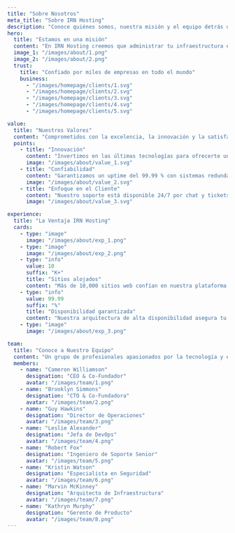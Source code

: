 ```yaml
---
title: "Sobre Nosotros"
meta_title: "Sobre IRN Hosting"
description: "Conoce quiénes somos, nuestra misión y el equipo detrás de IRN Hosting, líder en soluciones de alojamiento en la nube."
hero:
  title: "Estamos en una misión"
  content: "En IRN Hosting creemos que administrar tu infraestructura en la nube debe ser sencillo, confiable y escalable. Nuestra misión es impulsar tu presencia digital con tecnología de vanguardia y soporte experto 24/7."
  image_1: "/images/about/1.png"
  image_2: "/images/about/2.png"
  trust:
    title: "Confiado por miles de empresas en todo el mundo"
    business:
      - "/images/homepage/clients/1.svg"
      - "/images/homepage/clients/2.svg"
      - "/images/homepage/clients/3.svg"
      - "/images/homepage/clients/4.svg"
      - "/images/homepage/clients/5.svg"

value:
  title: "Nuestros Valores"
  content: "Comprometidos con la excelencia, la innovación y la satisfacción del cliente, trabajamos para ofrecer siempre el mejor servicio."
  points:
    - title: "Innovación"
      content: "Invertimos en las últimas tecnologías para ofrecerte una infraestructura de alto rendimiento y nuevas funcionalidades."
      image: "/images/about/value_1.svg"
    - title: "Confiabilidad"
      content: "Garantizamos un uptime del 99.99 % con sistemas redundantes y monitoreo las 24 horas del día."
      image: "/images/about/value_2.svg"
    - title: "Enfoque en el Cliente"
      content: "Nuestro soporte está disponible 24/7 por chat y tickets, para ayudarte en cada paso de tu proyecto."
      image: "/images/about/value_3.svg"

experience:
  title: "La Ventaja IRN Hosting"
  cards:
    - type: "image"
      image: "/images/about/exp_1.png"
    - type: "image"
      image: "/images/about/exp_2.png"
    - type: "info"
      value: 10
      suffix: "K+"
      title: "Sitios alojados"
      content: "Más de 10,000 sitios web confían en nuestra plataforma."
    - type: "info"
      value: 99.99
      suffix: "%"
      title: "Disponibilidad garantizada"
      content: "Nuestra arquitectura de alta disponibilidad asegura tu sitio siempre en línea."
    - type: "image"
      image: "/images/about/exp_3.png"

team:
  title: "Conoce a Nuestro Equipo"
  content: "Un grupo de profesionales apasionados por la tecnología y el servicio al cliente."
  members:
    - name: "Cameron Williamson"
      designation: "CEO & Co-Fundador"
      avatar: "/images/team/1.png"
    - name: "Brooklyn Simmons"
      designation: "CTO & Co-Fundadora"
      avatar: "/images/team/2.png"
    - name: "Guy Hawkins"
      designation: "Director de Operaciones"
      avatar: "/images/team/3.png"
    - name: "Leslie Alexander"
      designation: "Jefa de DevOps"
      avatar: "/images/team/4.png"
    - name: "Robert Fox"
      designation: "Ingeniero de Soporte Senior"
      avatar: "/images/team/5.png"
    - name: "Kristin Watson"
      designation: "Especialista en Seguridad"
      avatar: "/images/team/6.png"
    - name: "Marvin McKinney"
      designation: "Arquitecto de Infraestructura"
      avatar: "/images/team/7.png"
    - name: "Kathryn Murphy"
      designation: "Gerente de Producto"
      avatar: "/images/team/8.png"
---
```


